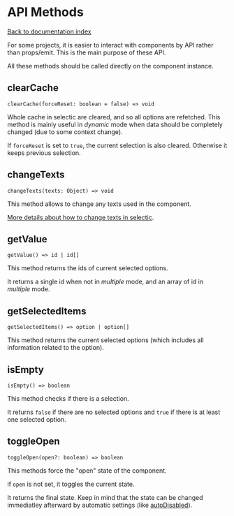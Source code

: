 # API Methods

[Back to documentation index](main.md)

For some projects, it is easier to interact with components by API rather than props/emit. This is the main purpose of these API.

All these methods should be called directly on the component instance.

## clearCache

`clearCache(forceReset: boolean = false) => void`

Whole cache in selectic are cleared, and so all options are refetched.
This method is mainly useful in _dynamic_ mode when data should be completely changed (due to some context change).

If `forceReset` is set to `true`, the current selection is also cleared. Otherwise it keeps previous selection.

## changeTexts

`changeTexts(texts: Object) => void`

This method allows to change any texts used in the component.

[More details about how to change texts in selectic](changeText.md).

## getValue

`getValue() => id | id[]`

This method returns the ids of current selected options.

It returns a single id when not in _multiple_ mode, and an array of id in _multiple_ mode.

## getSelectedItems

`getSelectedItems() => option | option[]`

This method returns the current selected options (which includes all information related to the option).

## isEmpty

`isEmpty() => boolean`

This method checks if there is a selection.

It returns `false` if there are no selected options and `true` if there is at least one selected option.

## toggleOpen

`toggleOpen(open?: boolean) => boolean`

This methods force the "open" state of the component.

if `open` is not set, it toggles the current state.

It returns the final state.
Keep in mind that the state can be changed immediatley afterward by automatic settings (like [autoDisabled](params.md#autoDisabled)).
